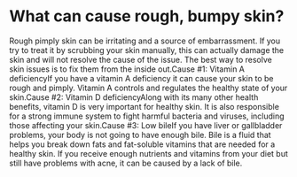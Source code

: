 # What can cause rough, bumpy skin?

Rough pimply skin can be irritating and a source of embarrassment. If you try to treat it by scrubbing your skin manually, this can actually damage the skin and will not resolve the cause of the issue. The best way to resolve skin issues is to fix them from the inside out.Cause #1: Vitamin A deficiencyIf you have a vitamin A deficiency it can cause your skin to be rough and pimply. Vitamin A controls and regulates the healthy state of your skin.Cause #2: Vitamin D deficiencyAlong with its many other health benefits, vitamin D is very important for healthy skin. It is also responsible for a strong immune system to fight harmful bacteria and viruses, including those affecting your skin.Cause #3: Low bileIf you have liver or gallbladder problems, your body is not going to have enough bile. Bile is a fluid that helps you break down fats and fat-soluble vitamins that are needed for a healthy skin. If you receive enough nutrients and vitamins from your diet but still have problems with acne, it can be caused by a lack of bile.